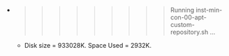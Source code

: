 * >>>>>>>>> Running inst-min-con-00-apt-custom-repository.sh ...
  * Disk size = 933028K. Space Used = 2932K.
